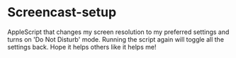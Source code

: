 # Screencast-setup
AppleScript that changes my screen resolution to my preferred settings and turns on 'Do Not Disturb' mode. Running the script again will toggle all the settings back. Hope it helps others like it helps me! 
